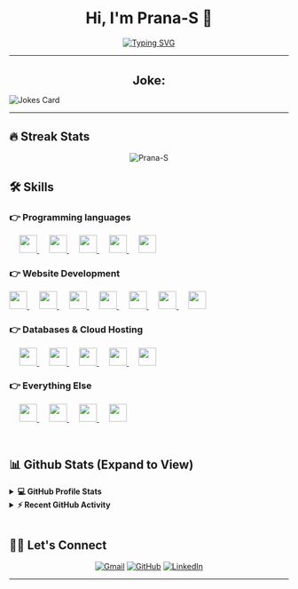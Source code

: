 <h1 align="center">Hi, I'm Prana-S 👋</h1>
<p align="center">
    <a href="https://git.io/typing-svg"><img src="https://readme-typing-svg.demolab.com?font=Fira+Code&pause=1000&width=435&lines=Full+Stack+Developer;Student+at+Highland+Middle+School;SWE+Intern+at+Bond+Intellignence;https%3A%2F%2Fwww.linkedin.com%2Fin%2Fpranav~s" alt="Typing SVG" /></a>
</p>
<hr>
<h1 style="font-size: 22px" align="center">Joke:</h1>
<img align="center" src="https://readme-jokes.vercel.app/api" alt="Jokes Card" />
<hr/>

## 🔥 Streak Stats
<p align="center"><img src="https://github-readme-streak-stats.herokuapp.com/?user=Prana-S&theme=algolia" alt="Prana-S"/></p>

## 🛠️ Skills

### 👉 Programming languages

<p align="left"> 
<!-- <a href= https://github.com/?tab=repositories&q=&type=&language=java&sort= > <img width ='32px' height='32px' src ='https://raw.githubusercontent.com/rahulbanerjee26/githubAboutMeGenerator/main/icons/java.svg'> </a> -->
	&emsp;
<a href= https://github.com/?tab=repositories&q=&type=&language=python&sort= > <img width ='32px' height='32px' src ='https://raw.githubusercontent.com/rahulbanerjee26/githubAboutMeGenerator/main/icons/python.svg'> </a>
	&emsp;
<a href= https://github.com/?tab=repositories&q=&type=&language=reactjs&sort= > <img width ='32px' height='32px' src ='https://raw.githubusercontent.com/rahulbanerjee26/githubAboutMeGenerator/main/icons/reactjs.svg'> </a>
	&emsp;
<a href= https://github.com/?tab=repositories&q=&type=&language=nodejs&sort= > <img width ='32px' height='32px' src ='https://raw.githubusercontent.com/rahulbanerjee26/githubAboutMeGenerator/main/icons/nodejs.svg'> </a>
	&emsp;
<a href= https://github.com/?tab=repositories&q=&type=&language=c&sort= > <img width ='32px' height='32px' src ='https://raw.githubusercontent.com/rahulbanerjee26/githubAboutMeGenerator/main/icons/npm.svg'> </a>
&emsp;
<a href= https://github.com/?tab=repositories&q=&type=&language=c&sort= > <img width ='32px' height='32px' src ='https://raw.githubusercontent.com/rahulbanerjee26/githubAboutMeGenerator/main/icons/chartjs.svg'> </a>

</p>

### 👉 Website Development
<p align="left"> 
  <a href= https://github.com/?tab=repositories&q=&type=&language=html&sort= > <img width ='32px' height='32px' src ='https://raw.githubusercontent.com/rahulbanerjee26/githubAboutMeGenerator/main/icons/html.svg'> </a>
	&emsp;
<a href= https://github.com/?tab=repositories&q=&type=&language=css&sort= > <img width ='32px' height='32px' src ='https://raw.githubusercontent.com/rahulbanerjee26/githubAboutMeGenerator/main/icons/css.svg'> </a>
	&emsp;
<a href= https://github.com/?tab=repositories&q=&type=&language=javascript&sort= > <img width ='32px' height='32px' src ='https://raw.githubusercontent.com/rahulbanerjee26/githubAboutMeGenerator/main/icons/javascript.svg'> </a>
	&emsp;
<a href= https://github.com/?tab=repositories&q=&type=&language=flask&sort= > <img width ='32px' height='32px' src ='https://raw.githubusercontent.com/rahulbanerjee26/githubAboutMeGenerator/main/icons/flask.svg'> </a>
	&emsp;
<a href= https://github.com/?tab=repositories&q=&type=&language=django&sort= > <img width ='32px' height='32px' src ='https://raw.githubusercontent.com/rahulbanerjee26/githubAboutMeGenerator/main/icons/docker.svg'> </a>
	&emsp;
<a href= https://github.com/?tab=repositories&q=&type=&language=django&sort= > <img width ='32px' height='32px' src ='https://raw.githubusercontent.com/rahulbanerjee26/githubAboutMeGenerator/main/icons/nginx.svg'> </a>
	&emsp;
<a href= https://github.com/?tab=repositories&q=&type=&language=django&sort= > <img width ='32px' height='32px' src ='https://raw.githubusercontent.com/rahulbanerjee26/githubAboutMeGenerator/main/icons/bootstrap.svg'> </a>


</p>

### 👉 Databases & Cloud Hosting
<p align="left">
	&emsp;
	<a href= https://github.com/?tab=repositories&q=&type=&language=gcp&sort= > <img width ='32px' height='32px' src ='https://raw.githubusercontent.com/rahulbanerjee26/githubAboutMeGenerator/main/icons/gcp.svg'> </a>
	&emsp;
	<a href= https://github.com/?tab=repositories&q=&type=&language=sqlite&sort= > <img width ='32px' height='32px' src ='https://raw.githubusercontent.com/rahulbanerjee26/githubAboutMeGenerator/main/icons/firebase.svg'> </a>
	&emsp;
	<a href= https://github.com/?tab=repositories&q=&type=&language=azure&sort= > <img width ='32px' height='32px' src ='https://raw.githubusercontent.com/rahulbanerjee26/githubAboutMeGenerator/main/icons/azure.svg'> </a>
	&emsp;
	<a href= https://github.com/?tab=repositories&q=&type=&language=git&sort= > <img width ='32px' height='32px' src ='https://raw.githubusercontent.com/rahulbanerjee26/githubAboutMeGenerator/main/icons/mysql.svg'> </a>
    	&emsp;
	<a href= https://github.com/?tab=repositories&q=&type=&language=git&sort= > <img width ='32px' height='32px' src ='https://raw.githubusercontent.com/rahulbanerjee26/githubAboutMeGenerator/main/icons/kubernetes.svg'> </a>
 </p>

 ### 👉 Everything Else
 <p align="left">
	&emsp;
	<a href= https://github.com/?tab=repositories&q=&type=&language=gcp&sort= > <img width ='32px' height='32px' src ='https://raw.githubusercontent.com/rahulbanerjee26/githubAboutMeGenerator/main/icons/photoshop.svg'> </a>
	&emsp;
	<a href= https://github.com/?tab=repositories&q=&type=&language=sqlite&sort= > <img width ='32px' height='32px' src ='https://raw.githubusercontent.com/rahulbanerjee26/githubAboutMeGenerator/main/icons/xd.svg'> </a>
	&emsp;
	<a href= https://github.com/?tab=repositories&q=&type=&language=azure&sort= > <img width ='32px' height='32px' src ='https://raw.githubusercontent.com/rahulbanerjee26/githubAboutMeGenerator/main/icons/linux.svg'> </a>
    	&emsp;
	<a href= https://github.com/?tab=repositories&q=&type=&language=azure&sort= > <img width ='32px' height='32px' src ='https://raw.githubusercontent.com/rahulbanerjee26/githubAboutMeGenerator/main/icons/blender.svg'> </a>
 </p>

<br/>

## 📊 Github Stats (Expand to View) 


<details> 
  <summary><b>💻 GitHub Profile Stats</b></summary>
  <br/>
  <p align="center">
    <a href="https://github.com/anuraghazra/github-readme-stats"><img alt="Prana-S's Github Stats" src="https://github-readme-stats.vercel.app/api?username=Prana-S&show_icons=true&count_private=true&theme=algolia&custom_title=Prana-S's%20stats" height="192px"/></a>
<br/>
  </p>
</details>


<details>
  <summary><b>⚡ Recent GitHub Activity</b></summary>
  <br/>
   <a href="https://github.com/Prana-S"><img alt="Prana-S's Activity Graph" src="https://activity-graph.herokuapp.com/graph?username=Prana-S&custom_title=Prana-S's%20Contribution%20Graph&theme=react-dark" /></a>
  <br/>

</details>

<br/>

## 🙋‍♀️ Let's Connect
<p align="center">
	<a href="mailto:pranavsinha299@gmail.com" target="_blank"><img src="https://img.icons8.com/bubbles/50/000000/gmail.png" alt="Gmail"/></a>
	<a href="https://github.com/Prana-S"><img src="https://img.icons8.com/bubbles/50/000000/github.png" alt="GitHub"/></a>
	<a href="https://linkedin.com/in/pranav~s" target="_blank"><img src="https://img.icons8.com/bubbles/50/000000/linkedin.png" alt="LinkedIn"/></a>
</p>

<hr/>

<!--
**Prana-S/Prana-S** is a ✨ _special_ ✨ repository because its `README.md` (this file) appears on your GitHub profile.

Here are some ideas to get you started:

- 🔭 I’m currently working on ...
- 🌱 I’m currently learning ...
- 👯 I’m looking to collaborate on ...
- 🤔 I’m looking for help with ...
- 💬 Ask me about ...
- 📫 How to reach me: ...
- 😄 Pronouns: ...
- ⚡ Fun fact: ...
-->
